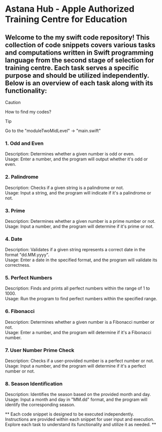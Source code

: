 # Astana Hub - Apple Authorized Training Centre for Education

## Welcome to the my swift code repository! This collection of code snippets covers various tasks and computations written in Swift programming language from the second stage of selection for training centre. Each task serves a specific purpose and should be utilized independently. Below is an overview of each task along with its functionality:

> [!CAUTION]
> How to find my codes?

> [!TIP]
> Go to the "moduleTwoMidLevel" -> "main.swift"

### 1. Odd and Even
Description: Determines whether a given number is odd or even.<br>
Usage: Enter a number, and the program will output whether it's odd or even.

### 2. Palindrome
Description: Checks if a given string is a palindrome or not.<br>
Usage: Input a string, and the program will indicate if it's a palindrome or not.

### 3. Prime
Description: Determines whether a given number is a prime number or not.<br>
Usage: Input a number, and the program will determine if it's prime or not.

### 4. Date
Description: Validates if a given string represents a correct date in the format "dd.MM.yyyy".<br>
Usage: Enter a date in the specified format, and the program will validate its correctness.

### 5. Perfect Numbers
Description: Finds and prints all perfect numbers within the range of 1 to 1000.<br>
Usage: Run the program to find perfect numbers within the specified range.

### 6. Fibonacci
Description: Determines whether a given number is a Fibonacci number or not.<br>
Usage: Enter a number, and the program will determine if it's a Fibonacci number.

### 7. User Number Prime Check
Description: Checks if a user-provided number is a perfect number or not.<br>
Usage: Input a number, and the program will determine if it's a perfect number or not.

### 8. Season Identification
Description: Identifies the season based on the provided month and day.<br>
Usage: Input a month and day in "MM.dd" format, and the program will identify the corresponding season.

** Each code snippet is designed to be executed independently. Instructions are provided within each snippet for user input and execution. Explore each task to understand its functionality and utilize it as needed. **
